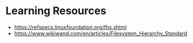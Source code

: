 # Learning Resources

- https://refspecs.linuxfoundation.org/fhs.shtml
- https://www.wikiwand.com/en/articles/Filesystem_Hierarchy_Standard
